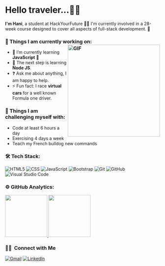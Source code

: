 # Hello traveler...🚶‍♂️
**I'm Hani**, a student at HackYourFuture 👨‍💻 
 I'm currently involved in a 28-week course designed to cover all aspects of full-stack development. 🚀  
  
### 🌱 Things I am currently working on:             <img align="right" alt="GIF" height="300px" src="tenor.gif" />

- 🔭 I’m currently learning **JavaScript** 🤩  
- 🌱 The next step is learning **Node JS**.  
- ❓ Ask me about anything, I am happy to help.  
- ⚡ Fun fact: I race **virtual cars** for a well known Formula one driver.  

### :muscle: Things I am challenging myself with:
- Code at least 6 hours a day
- Exercising 4 days a week
- Teach my French bulldog new commands

### 🛠 Tech Stack:  

  ![HTML5](https://img.shields.io/badge/-HTML5-333333?style=flat&logo=HTML5)
  ![CSS](https://img.shields.io/badge/-CSS-333333?style=flat&logo=CSS3&logoColor=1572B6)
  ![JavaScript](https://img.shields.io/badge/-JavaScript-333333?style=flat&logo=javascript)
  ![Bootstrap](https://img.shields.io/badge/-Bootstrap-333333?style=flat&logo=bootstrap&logoColor=563D7C)
  ![Git](https://img.shields.io/badge/-Git-333333?style=flat&logo=git)
  ![GitHub](https://img.shields.io/badge/-GitHub-333333?style=flat&logo=github)
  ![Visual Studio Code](https://img.shields.io/badge/-Visual%20Studio%20Code-333333?style=flat&logo=visual-studio-code&logoColor=007ACC)

### ⚙️ GitHub Analytics:

 <a href="https://github.com/AVS1508">
  <img height="137px" src="https://github-readme-stats-eight-theta.vercel.app/api?username=Hani-AS&show_icons=true&theme=algolia&include_all_commits=true&count_private=true"/>
  <img height="137px" src="https://github-readme-stats-eight-theta.vercel.app/api/top-langs/?username=Hani-AS&layout=compact&langs_count=8&theme=algolia"/>
</a>

### 🤝🏻 &nbsp;Connect with Me

 [![Gmail](https://img.shields.io/badge/-GMAIL-D14836?style=for-the-badge&logo=gmail&logoColor=white)](mailto:h.sabti87@gmail.com)
[![LinkedIn](https://img.shields.io/badge/-LINKEDIN-0077B5?style=for-the-badge&logo=linkedin&logoColor=white)](https://www.linkedin.com/in/hani-al-sabti/)

